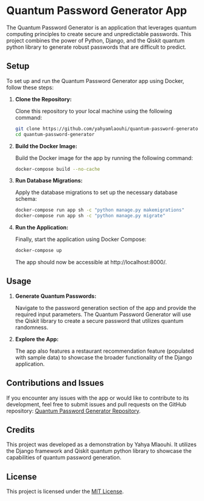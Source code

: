 # Quantum Password Generator App

The Quantum Password Generator is an application that leverages quantum computing principles to create secure and unpredictable passwords. This project combines the power of Python, Django, and the Qiskit quantum python library to generate robust passwords that are difficult to predict.

## Setup

To set up and run the Quantum Password Generator app using Docker, follow these steps:

1. **Clone the Repository:**

    Clone this repository to your local machine using the following command:

    ```bash
    git clone https://github.com/yahyamlaouhi/quantum-password-generator.git
    cd quantum-password-generator
    ```

2. **Build the Docker Image:**

    Build the Docker image for the app by running the following command:

    ```bash
    docker-compose build --no-cache
    ```

3. **Run Database Migrations:**

    Apply the database migrations to set up the necessary database schema:

    ```bash
    docker-compose run app sh -c "python manage.py makemigrations"
    docker-compose run app sh -c "python manage.py migrate"
    ```

5. **Run the Application:**

    Finally, start the application using Docker Compose:

    ```bash
    docker-compose up
    ```

    The app should now be accessible at http://localhost:8000/.

## Usage

1. **Generate Quantum Passwords:**

    Navigate to the password generation section of the app and provide the required input parameters. The Quantum Password Generator will use the Qiskit library to create a secure password that utilizes quantum randomness.

2. **Explore the App:**

    The app also features a restaurant recommendation feature (populated with sample data) to showcase the broader functionality of the Django application.

## Contributions and Issues

If you encounter any issues with the app or would like to contribute to its development, feel free to submit issues and pull requests on the GitHub repository: [Quantum Password Generator Repository](https://github.com/yourusername/quantum-password-generator).

## Credits

This project was developed as a demonstration by Yahya Mlaouhi. It utilizes the Django framework and Qiskit quantum python library to showcase the capabilities of quantum password generation.

## License

This project is licensed under the [MIT License](LICENSE).
